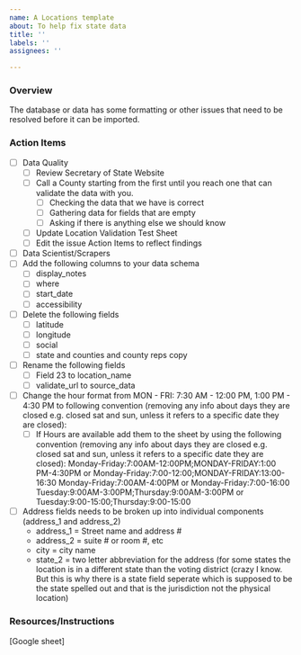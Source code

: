 ```yaml
---
name: A Locations template
about: To help fix state data
title: ''
labels: ''
assignees: ''

---
```


### Overview
The database or data has some formatting or other issues that need to be resolved before it can be imported.

### Action Items
- [ ] Data Quality
   - [ ] Review Secretary of State Website
   - [ ] Call a County starting from the first until you reach one that can validate the data with you.
      - [ ] Checking the data that we have is correct
      - [ ] Gathering data for fields that are empty
      - [ ] Asking if there is anything else we should know
   - [ ] Update Location Validation Test Sheet
   - [ ] Edit the issue Action Items to reflect findings
- [ ] Data Scientist/Scrapers
- [ ] Add the following columns to your data schema
   - [ ] display_notes
   - [ ] where
   - [ ] start_date
   - [ ] accessibility
- [ ] Delete the following fields
   - [ ] latitude
   - [ ] longitude
   - [ ] social
   - [ ] state and counties and county reps copy
- [ ] Rename the following fields
   - [ ] Field 23 to location_name
   - [ ] validate_url to source_data
- [ ] Change the hour format from 
MON - FRI: 7:30 AM - 12:00 PM, 1:00 PM - 4:30 PM 
to following convention (removing any info about days they are closed e.g. closed sat and sun, unless it refers to a specific date they are closed):
   - [ ] If Hours are available add them to the sheet by using the following convention (removing any info about days they are closed e.g. closed sat and sun, unless it refers to a specific date they are closed):
Monday-Friday:7:00AM-12:00PM;MONDAY-FRIDAY:1:00 PM-4:30PM  or Monday-Friday:7:00-12:00;MONDAY-FRIDAY:13:00-16:30
Monday-Friday:7:00AM-4:00PM or Monday-Friday:7:00-16:00
Tuesday:9:00AM-3:00PM;Thursday:9:00AM-3:00PM or Tuesday:9:00-15:00;Thursday:9:00-15:00
- [ ] Address fields needs to be broken up into individual components (address_1 and address_2) 
   - address_1 = Street name and address #
   - address_2 = suite # or room #, etc
   - city = city name
   - state_2 = two letter abbreviation for the address (for some states the location is in a different state than the voting district (crazy I know.  But this is why there is a state field seperate which is supposed to be the state spelled out and that is the jurisdiction not the physical location)


### Resources/Instructions
[Google sheet]
